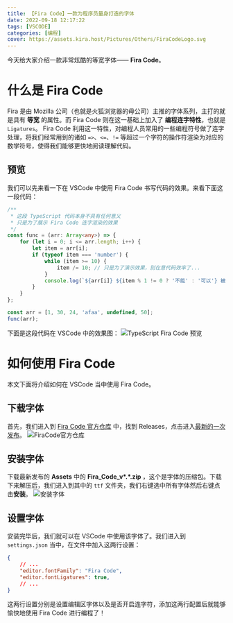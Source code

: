 ```yaml
---
title: 【Fira Code】一款为程序员量身打造的字体
date: 2022-09-18 12:17:22
tags: [VSCODE]
categories: [编程]
cover: https://assets.kira.host/Pictures/Others/FiraCodeLogo.svg
---
```


今天给大家介绍一款非常炫酷的等宽字体—— **Fira Code**。

<!-- more -->

<!-- toc -->

# 什么是 Fira Code

Fira 是由 Mozilla 公司（也就是火狐浏览器的母公司）主推的字体系列，主打的就是具有 **等宽** 的属性。而 Fira Code 则在这一基础上加入了 **编程连字特性**，也就是 `Ligatures`。
Fira Code 利用这一特性，对编程人员常用的一些编程符号做了连字处理，将我们经常用到的诸如 `=>`、`<=`、`!=` 等超过一个字符的操作符渲染为对应的数学符号，使得我们能够更快地阅读理解代码。

## 预览

我们可以先来看一下在 VSCode 中使用 Fira Code 书写代码的效果。来看下面这一段代码：
```ts
/**
 * 这段 TypeScript 代码本身不具有任何意义
 * 只是为了展示 Fira Code 连字渲染的效果
 */
const func = (arr: Array<any>) => {
	for (let i = 0; i <= arr.length; i++) {
		let item = arr[i];
		if (typeof item === 'number') {
			while (item >= 10) {
				item /= 10; // 只是为了演示效果，别在意代码效率了...
			}
			console.log(`${arr[i]} ${item % 1 != 0 ? '不能' : '可以'} 被 10 整除`);
		}
	}
};

const arr = [1, 30, 24, 'afaa', undefined, 50];
func(arr);

```
下面是这段代码在 VSCode 中的效果图：
![TypeScript Fira Code 预览](https://assets.kira.host/Pictures/Others/20220918125944.png)

# 如何使用 Fira Code

本文下面将介绍如何在 VSCode 当中使用 Fira Code。

## 下载字体

首先，我们进入到 [Fira Code 官方仓库](https://github.com/tonsky/FiraCode) 中，找到 Releases，点击进入[最新的一次发布](https://github.com/tonsky/FiraCode/releases/latest)。
![FiraCode官方仓库](https://assets.kira.host/Pictures/Others/20220918123410.png)

## 安装字体

下载最新发布的 **Assets** 中的 **Fira_Code_v\*.\*.zip** ，这个是字体的压缩包。下载下来解压后，我们进入到其中的 `ttf` 文件夹，我们右键选中所有字体然后右键点击**安装**。
![安装字体](https://assets.kira.host/Pictures/Others/20220918124037.png)

## 设置字体

安装完毕后，我们就可以在 VSCode 中使用该字体了。我们进入到 `settings.json` 当中，在文件中加入这两行设置：
```json
{
    // ...
    "editor.fontFamily": "Fira Code",
    "editor.fontLigatures": true,
    // ...
}
```
这两行设置分别是设置编辑区字体以及是否开启连字符，添加这两行配置后就能够愉快地使用 Fira Code 进行编程了！